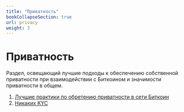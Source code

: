 ```yaml
---
title: "Приватность"
bookCollapseSection: true
url: privacy
weight: 3
---
```


# Приватность

Раздел, освещающий лучшие подходы к обеспечению собственной приватности при взаимодействии с Биткоином и значимости приватности в общем.

1. [Лучшие практики по обретению приватности в сети Биткоин](/privacy/luchshie-praktiki)
2. [Никаких KYC](/privacy/no-kyc)
